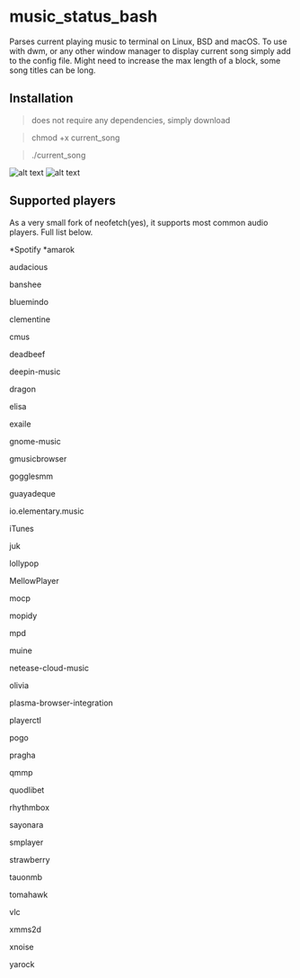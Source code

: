# music_status_bash
Parses current playing music to terminal on Linux, BSD and macOS. To use with dwm, or any other window manager to display current song simply add to the config file. Might need to increase the max length of a block, some song titles can be long.
## Installation
> does not require any dependencies, simply download

> chmod +x current_song

> ./current_song

![alt text](https://raw.githubusercontent.com/HonusDaniel/personalsite/gh-pages/images/song2.png)
![alt text](https://raw.githubusercontent.com/HonusDaniel/personalsite/gh-pages/images/song.png)


## Supported players
As a very small fork of neofetch(yes), it supports most common audio players. Full list below.

*Spotify
*amarok

audacious

banshee

bluemindo

clementine

cmus

deadbeef

deepin-music

dragon

elisa

exaile

gnome-music

gmusicbrowser

gogglesmm

guayadeque

io.elementary.music

iTunes

juk

lollypop

MellowPlayer

mocp

mopidy

mpd

muine

netease-cloud-music

olivia

plasma-browser-integration

playerctl

pogo

pragha

qmmp

quodlibet

rhythmbox

sayonara

smplayer

strawberry

tauonmb

tomahawk

vlc

xmms2d

xnoise

yarock



